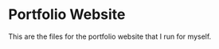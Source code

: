 <h1>Portfolio Website</h1>
<p>This are the files for the portfolio website that I run for myself.</p>